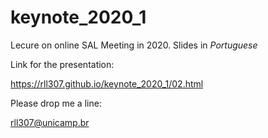 # keynote_2020_1

Lecure on online SAL Meeting in 2020. Slides in *Portuguese*

Link for the presentation:

https://rll307.github.io/keynote_2020_1/02.html

Please drop me a line:

[rll307@unicamp.br](mailto:rll307@unicamp.br)
